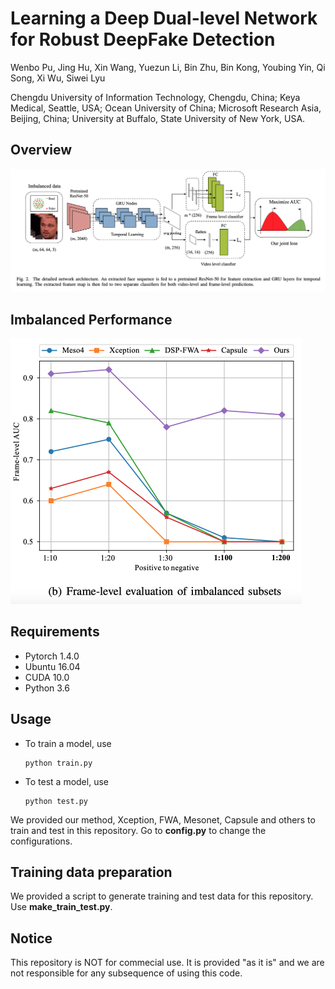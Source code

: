 # Learning a Deep Dual-level Network for Robust DeepFake Detection

Wenbo Pu, Jing Hu, Xin Wang, Yuezun Li, Bin Zhu, Bin Kong, Youbing Yin, Qi Song,   Xi Wu, Siwei Lyu

Chengdu University of Information Technology, Chengdu, China; Keya Medical, Seattle, USA; Ocean University of China; Microsoft Research Asia, Beijing, China; University at Buffalo, State University of New York, USA.



## Overview

![](./overview.png)

## Imbalanced Performance

<img src="./imbalanced performance.png" alt="60" style="zoom:50%;" />

## Requirements

- Pytorch 1.4.0
- Ubuntu 16.04
- CUDA 10.0
- Python 3.6

## Usage

- To train a model, use 

  ```shell
  python train.py
  ```

- To test a model, use

  ```shell
  python test.py
  ```

We provided our method, Xception, FWA, Mesonet, Capsule and others to train and test in this repository. Go to **config.py** to change the configurations.

## Training data preparation

We provided a script to generate training and test data for this repository. Use **make_train_test.py**.

## Notice

This repository is NOT for commecial use. It is provided "as it is" and we are not responsible for any subsequence of using this code.

